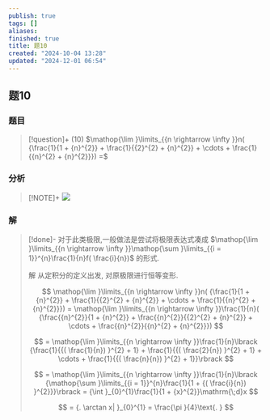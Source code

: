 ```yaml
---
publish: true
tags: []
aliases: 
finished: true
title: 题10
created: "2024-10-04 13:28"
updated: "2024-12-01 06:54"
---
```

## 题10
### 题目
> [!question]+
> (10) $\mathop{\lim }\limits_{{n \rightarrow  \infty }}n( {\frac{1}{1 + {n}^{2}} + \frac{1}{{2}^{2} + {n}^{2}} + \cdots  + \frac{1}{{n}^{2} + {n}^{2}}})  =$
### 分析
> [!NOTE]+
> ![](https://img.hwenyi.live/202411201725499.webp)
### 解
> [!done]-
> 对于此类极限,一般做法是尝试将极限表达式凑成 $\mathop{\lim }\limits_{{n \rightarrow  \infty }}\mathop{\sum }\limits_{{i = 1}}^{n}\frac{1}{n}f( \frac{i}{n})$ 的形式.
> 
> 解 从定积分的定义出发, 对原极限进行恒等变形.
> 
> $$
> \mathop{\lim }\limits_{{n \rightarrow  \infty }}n( {\frac{1}{1 + {n}^{2}} + \frac{1}{{2}^{2} + {n}^{2}} + \cdots  + \frac{1}{{n}^{2} + {n}^{2}}})  = \mathop{\lim }\limits_{{n \rightarrow  \infty }}\frac{1}{n}( {\frac{{n}^{2}}{1 + {n}^{2}} + \frac{{n}^{2}}{{2}^{2} + {n}^{2}} + \cdots  + \frac{{n}^{2}}{{n}^{2} + {n}^{2}}})
> $$
> 
> $$
> = \mathop{\lim }\limits_{{n \rightarrow  \infty }}\frac{1}{n}\lbrack  {\frac{1}{{( \frac{1}{n}) }^{2} + 1} + \frac{1}{{( \frac{2}{n}) }^{2} + 1} + \cdots  + \frac{1}{{( \frac{n}{n}) }^{2} + 1}}\rbrack
> $$
> 
> $$
> = \mathop{\lim }\limits_{{n \rightarrow  \infty }}\frac{1}{n}\lbrack  {\mathop{\sum }\limits_{{i = 1}}^{n}\frac{1}{1 + {( \frac{i}{n}) }^{2}}}\rbrack   = {\int }_{0}^{1}\frac{1}{1 + {x}^{2}}\mathrm{\;d}x
> $$
> 
> $$
> = {. \arctan x| }_{0}^{1} = \frac{\pi }{4}\text{. }
> $$